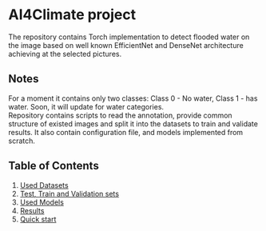 # AI4Climate project

The repository contains Torch implementation to detect flooded water on the image based on well known EfficientNet and DenseNet architecture achieving at the selected pictures.

## Notes

For a moment it contains only two classes: Class 0 - No water, Class 1 - has water. Soon, it will update for water categories. </br> Repository contains scripts to read the annotation, provide common structure of existed images and split it into the datasets to train and validate results. It also contain configuration file, and models implemented from scratch.

## Table of Contents

1. [Used Datasets](doc/datasets.md)</br>
1. [Test, Train and Validation sets](doc/trainset.md)</br>
1. [Used Models](doc/efficientNet.md)</br>
1. [Results](doc/data.md)</br>
1. [Quick start](doc/gui.md)</br>
